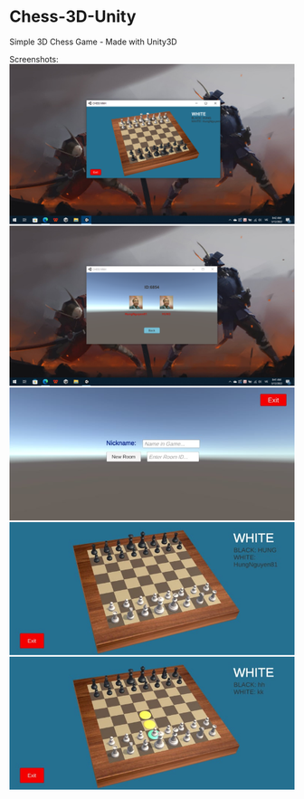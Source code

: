# Chess-3D-Unity
Simple 3D Chess Game - Made with Unity3D

Screenshots:
![1](https://raw.githubusercontent.com/HungNguyen81/Chess-3D-Unity/main/1.png)
![1](https://raw.githubusercontent.com/HungNguyen81/Chess-3D-Unity/main/2.png)
![1](https://raw.githubusercontent.com/HungNguyen81/Chess-3D-Unity/main/3.jpg)
![1](https://raw.githubusercontent.com/HungNguyen81/Chess-3D-Unity/main/4.jpg)
![1](https://raw.githubusercontent.com/HungNguyen81/Chess-3D-Unity/main/5.jpg)
